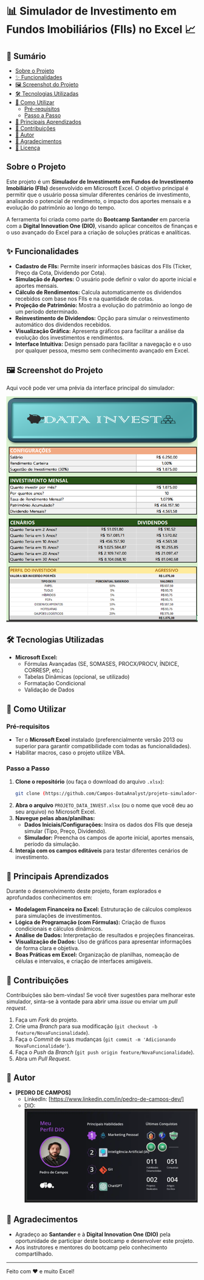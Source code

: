# 📊 Simulador de Investimento em Fundos Imobiliários (FIIs) no Excel 📈

## 📝 Sumário

* [Sobre o Projeto](#sobre-o-projeto)
* [✨ Funcionalidades](#-funcionalidades)
* [🖼️ Screenshot do Projeto](#️-screenshot-do-projeto)
* [🛠️ Tecnologias Utilizadas](#️-tecnologias-utilizadas)
* [🚀 Como Utilizar](#-como-utilizar)
    * [Pré-requisitos](#pré-requisitos)
    * [Passo a Passo](#passo-a-passo)
* [🧠 Principais Aprendizados](#-principais-aprendizados)
* [🤝 Contribuições](#-contribuições)
* [👤 Autor](#-autor)
* [🙏 Agradecimentos](#-agradecimentos)
* [📜 Licença](#-licença)

## Sobre o Projeto

Este projeto é um **Simulador de Investimento em Fundos de Investimento Imobiliário (FIIs)** desenvolvido em Microsoft Excel. O objetivo principal é permitir que o usuário possa simular diferentes cenários de investimento, analisando o potencial de rendimento, o impacto dos aportes mensais e a evolução do patrimônio ao longo do tempo.

A ferramenta foi criada como parte do **Bootcamp Santander** em parceria com a **Digital Innovation One (DIO)**, visando aplicar conceitos de finanças e o uso avançado do Excel para a criação de soluções práticas e analíticas.

## ✨ Funcionalidades

* **Cadastro de FIIs:** Permite inserir informações básicas dos FIIs (Ticker, Preço da Cota, Dividendo por Cota).
* **Simulação de Aportes:** O usuário pode definir o valor do aporte inicial e aportes mensais.
* **Cálculo de Rendimentos:** Calcula automaticamente os dividendos recebidos com base nos FIIs e na quantidade de cotas.
* **Projeção de Patrimônio:** Mostra a evolução do patrimônio ao longo de um período determinado.
* **Reinvestimento de Dividendos:** Opção para simular o reinvestimento automático dos dividendos recebidos.
* **Visualização Gráfica:** Apresenta gráficos para facilitar a análise da evolução dos investimentos e rendimentos.
* **Interface Intuitiva:** Design pensado para facilitar a navegação e o uso por qualquer pessoa, mesmo sem conhecimento avançado em Excel.

## 🖼️ Screenshot do Projeto

Aqui você pode ver uma prévia da interface principal do simulador:

![Placeholder para Screenshot do Projeto](./assets/Data_Invest.png)


## 🛠️ Tecnologias Utilizadas

* **Microsoft Excel:**
    * Fórmulas Avançadas (SE, SOMASES, PROCX/PROCV, ÍNDICE, CORRESP, etc.)
    * Tabelas Dinâmicas (opcional, se utilizado)
    * Formatação Condicional
    * Validação de Dados

## 🚀 Como Utilizar

### Pré-requisitos

* Ter o **Microsoft Excel** instalado (preferencialmente versão 2013 ou superior para garantir compatibilidade com todas as funcionalidades).
* Habilitar macros, caso o projeto utilize VBA.

### Passo a Passo

1.  **Clone o repositório** (ou faça o download do arquivo `.xlsx`):
    ```bash
    git clone (https://github.com/Campos-DataAnalyst/projeto-simulador-investimentos-bootcamp-santander.git)
    ```
2.  **Abra o arquivo** `PROJETO_DATA_INVEST.xlsx` (ou o nome que você deu ao seu arquivo) no Microsoft Excel.
3.  **Navegue pelas abas/planilhas:**
    * **Dados Iniciais/Configurações:** Insira os dados dos FIIs que deseja simular (Tipo, Preço, Dividendo).
    * **Simulador:** Preencha os campos de aporte inicial, aportes mensais, período da simulação.
4.  **Interaja com os campos editáveis** para testar diferentes cenários de investimento.

## 🧠 Principais Aprendizados

Durante o desenvolvimento deste projeto, foram explorados e aprofundados conhecimentos em:

* **Modelagem Financeira no Excel:** Estruturação de cálculos complexos para simulações de investimentos.
* **Lógica de Programação (com Fórmulas):** Criação de fluxos condicionais e cálculos dinâmicos.
* **Análise de Dados:** Interpretação de resultados e projeções financeiras.
* **Visualização de Dados:** Uso de gráficos para apresentar informações de forma clara e objetiva.
* **Boas Práticas em Excel:** Organização de planilhas, nomeação de células e intervalos, e criação de interfaces amigáveis.

## 🤝 Contribuições

Contribuições são bem-vindas! Se você tiver sugestões para melhorar este simulador, sinta-se à vontade para abrir uma *issue* ou enviar um *pull request*.

1.  Faça um *Fork* do projeto.
2.  Crie uma *Branch* para sua modificação (`git checkout -b feature/NovaFuncionalidade`).
3.  Faça o *Commit* de suas mudanças (`git commit -m 'Adicionando NovaFuncionalidade'`).
4.  Faça o *Push* da *Branch* (`git push origin feature/NovaFuncionalidade`).
5.  Abra um *Pull Request*.

## 👤 Autor

* **[PEDRO DE CAMPOS]**
    * LinkedIn: [https://www.linkedin.com/in/pedro-de-campos-dev/]
    * DIO: ![Placeholder para Perfil da DIO](./assets/mEU_pERFIL_dio.png)

## 🙏 Agradecimentos

* Agradeço ao **Santander** e à **Digital Innovation One (DIO)** pela oportunidade de participar deste bootcamp e desenvolver este projeto.
* Aos instrutores e mentores do bootcamp pelo conhecimento compartilhado.

---

Feito com ❤️ e muito Excel!
